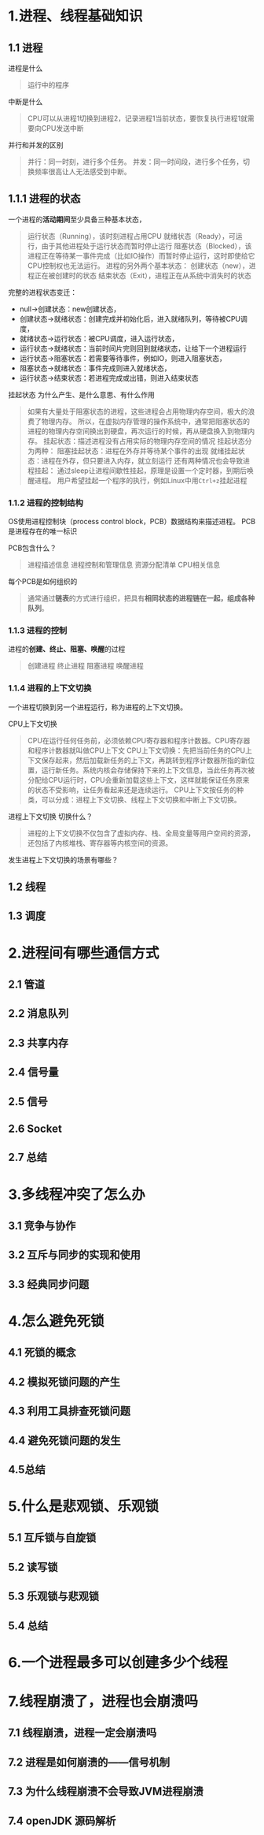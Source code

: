 # 1.进程、线程基础知识

## 1.1 进程

进程是什么
> 运行中的程序

中断是什么
> CPU可以从进程1切换到进程2，记录进程1当前状态，要恢复执行进程1就需要向CPU发送中断

并行和并发的区别
> 并行：同一时刻，进行多个任务。
> 并发：同一时间段，进行多个任务，切换频率很高让人无法感受到中断。

## 1.1.1 进程的状态

一个进程的**活动期间**至少具备三种基本状态，
> 运行状态（Running），该时刻进程占用CPU
> 就绪状态（Ready），可运行，由于其他进程处于运行状态而暂时停止运行
> 阻塞状态（Blocked），该进程正在等待某一事件完成（比如IO操作）而暂时停止运行，这时即使给它CPU控制权也无法运行。
进程的另外两个基本状态：
> 创建状态（new），进程正在被创建时的状态
> 结束状态（Exit），进程正在从系统中消失时的状态

完整的进程状态变迁：
- null→创建状态：new创建状态，
- 创建状态→就绪状态：创建完成并初始化后，进入就绪队列，等待被CPU调度，
- 就绪状态→运行状态：被CPU调度，进入运行状态，
- 运行状态→就绪状态：当前时间片完则回到就绪状态，让给下一个进程运行
- 运行状态→阻塞状态：若需要等待事件，例如IO，则进入阻塞状态，
- 阻塞状态→就绪状态：事件完成则进入就绪状态，
- 运行状态→结束状态：若进程完成或出错，则进入结束状态

挂起状态 为什么产生、是什么意思、有什么作用
> 如果有大量处于阻塞状态的进程，这些进程会占用物理内存空间，极大的浪费了物理内存。
> 所以，在虚拟内存管理的操作系统中，通常把阻塞状态的进程的物理内存空间换出到硬盘，再次运行的时候，再从硬盘换入到物理内存。
> 挂起状态：描述进程没有占用实际的物理内存空间的情况
挂起状态分为两种：
> 阻塞挂起状态：进程在外存并等待某个事件的出现
> 就绪挂起状态：进程在外存，但只要进入内存，就立刻运行
还有两种情况也会导致进程挂起：
> 通过sleep让进程间歇性挂起，原理是设置一个定时器，到期后唤醒进程。
> 用户希望挂起一个程序的执行，例如Linux中用`Ctrl+z`挂起进程

### 1.1.2 进程的控制结构

OS使用进程控制块（process control block，PCB）数据结构来描述进程。
PCB是进程存在的唯一标识

PCB包含什么？
> 进程描述信息
> 进程控制和管理信息
> 资源分配清单
> CPU相关信息

每个PCB是如何组织的
> 通常通过**链表**的方式进行组织，把具有**相同状态的进程链在一起，组成各种队列**。

### 1.1.3 进程的控制

进程的**创建、终止、阻塞、唤醒**的过程
> 创建进程
> 终止进程
> 阻塞进程
> 唤醒进程

### 1.1.4 进程的上下文切换
一个进程切换到另一个进程运行，称为进程的上下文切换。

CPU上下文切换
> CPU在运行任何任务前，必须依赖CPU寄存器和程序计数器。CPU寄存器和程序计数器就叫做CPU上下文
> CPU上下文切换：先把当前任务的CPU上下文保存起来，然后加载新任务的上下文，再跳转到程序计数器所指的新位置，运行新任务。系统内核会存储保持下来的上下文信息，当此任务再次被分配给CPU运行时，CPU会重新加载这些上下文，这样就能保证任务原来的状态不受影响，让任务看起来还是连续运行。
> CPU上下文按任务的种类，可以分成：进程上下文切换、线程上下文切换和中断上下文切换。

进程上下文切换 切换什么？
> 进程的上下文切换不仅包含了虚拟内存、栈、全局变量等用户空间的资源，还包括了内核堆栈、寄存器等内核空间的资源。
>

发生进程上下文切换的场景有哪些？




## 1.2 线程


## 1.3 调度

# 2.进程间有哪些通信方式

## 2.1 管道


## 2.2 消息队列


## 2.3 共享内存


## 2.4 信号量


## 2.5 信号


## 2.6 Socket


## 2.7 总结


# 3.多线程冲突了怎么办

## 3.1 竞争与协作


## 3.2 互斥与同步的实现和使用



## 3.3 经典同步问题



# 4.怎么避免死锁

## 4.1 死锁的概念


## 4.2 模拟死锁问题的产生

## 4.3 利用工具排查死锁问题


## 4.4 避免死锁问题的发生

## 4.5总结

# 5.什么是悲观锁、乐观锁

## 5.1 互斥锁与自旋锁

## 5.2 读写锁

## 5.3 乐观锁与悲观锁

## 5.4 总结

# 6.一个进程最多可以创建多少个线程

# 7.线程崩溃了，进程也会崩溃吗

## 7.1 线程崩溃，进程一定会崩溃吗

## 7.2 进程是如何崩溃的——信号机制

## 7.3 为什么线程崩溃不会导致JVM进程崩溃

## 7.4 openJDK 源码解析